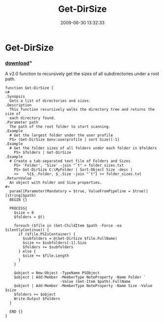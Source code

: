 ﻿---
pid:            1185
parent:         0
children:       
poster:         tojo2000
title:          Get-DirSize
date:           2009-06-30 13:32:33
format:         posh
---

# Get-DirSize

### [download](1185.ps1)"

A v2.0 function to recursively get the sizes of all subdirectories under a root path.

```posh
function Get-DirSize {
<#
.Synopsis
  Gets a list of directories and sizes.
.Description
  This function recursively walks the directory tree and returns the size of 
  each directory found.
.Parameter path
  The path of the root folder to start scanning.
.Example
  # Get the largest folder under the user profile
  PS> (Get-DirSize $env:userprofile | sort Size)[-1]
.Example
  # Get the folder sizes of all folders under each folder in $folders
	PS> $folders | Get-DirSize
.Example
  # Create a tab-separated text file of Folders and Sizes
	PS> 'Folder', 'Size' -join "`t" > folder_sizes.txt
	PS> Get-DirSize C:\MyFolder | Sort-Object Size -desc | 
	>>    %{$_.Folder, $_.Size -join "`t"} >> folder_sizes.txt 
.ReturnValue
  An object with Folder and Size properties.
#>
  param([Parameter(Mandatory = $true, ValueFromPipeline = $true)][string]$path)
  BEGIN {}
 
  PROCESS{
    $size = 0
    $folders = @()
  
    foreach ($file in (Get-ChildItem $path -Force -ea SilentlyContinue)) {
      if ($file.PSIsContainer) {
        $subfolders = @(Get-DirSize $file.FullName)
        $size += $subfolders[-1].Size
        $folders += $subfolders
      } else {
        $size += $file.Length
      }
    }
  
    $object = New-Object -TypeName PSObject
    $object | Add-Member -MemberType NoteProperty -Name Folder `
                         -Value (Get-Item $path).FullName
    $object | Add-Member -MemberType NoteProperty -Name Size -Value $size
    $folders += $object
    Write-Output $folders
  }
  
  END {}
}
```
